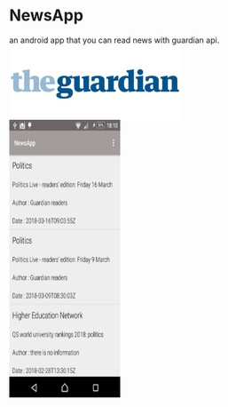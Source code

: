 # NewsApp
an android app that you can read news with guardian api.<br/>
<img src="https://raw.githubusercontent.com/haliltprkk/NewsApp/master/images/guardian.png" align="left"/><br/>

<img src="https://raw.githubusercontent.com/haliltprkk/NewsApp/master/images/newsApp.png" width="200" height="500"/><br/>


